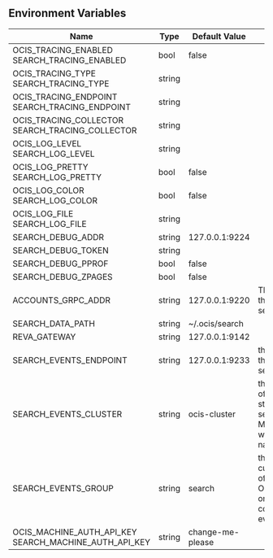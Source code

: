 ## Environment Variables

| Name | Type | Default Value | Description |
|------|------|---------------|-------------|
| OCIS_TRACING_ENABLED<br/>SEARCH_TRACING_ENABLED | bool | false | |
| OCIS_TRACING_TYPE<br/>SEARCH_TRACING_TYPE | string |  | |
| OCIS_TRACING_ENDPOINT<br/>SEARCH_TRACING_ENDPOINT | string |  | |
| OCIS_TRACING_COLLECTOR<br/>SEARCH_TRACING_COLLECTOR | string |  | |
| OCIS_LOG_LEVEL<br/>SEARCH_LOG_LEVEL | string |  | |
| OCIS_LOG_PRETTY<br/>SEARCH_LOG_PRETTY | bool | false | |
| OCIS_LOG_COLOR<br/>SEARCH_LOG_COLOR | bool | false | |
| OCIS_LOG_FILE<br/>SEARCH_LOG_FILE | string |  | |
| SEARCH_DEBUG_ADDR | string | 127.0.0.1:9224 | |
| SEARCH_DEBUG_TOKEN | string |  | |
| SEARCH_DEBUG_PPROF | bool | false | |
| SEARCH_DEBUG_ZPAGES | bool | false | |
| ACCOUNTS_GRPC_ADDR | string | 127.0.0.1:9220 | The address of the grpc service.|
| SEARCH_DATA_PATH | string | ~/.ocis/search | |
| REVA_GATEWAY | string | 127.0.0.1:9142 | |
| SEARCH_EVENTS_ENDPOINT | string | 127.0.0.1:9233 | the address of the streaming service|
| SEARCH_EVENTS_CLUSTER | string | ocis-cluster | the clusterID of the streaming service. Mandatory when using nats|
| SEARCH_EVENTS_GROUP | string | search | the customergroup of the service. One group will only get one copy of an event|
| OCIS_MACHINE_AUTH_API_KEY<br/>SEARCH_MACHINE_AUTH_API_KEY | string | change-me-please | |